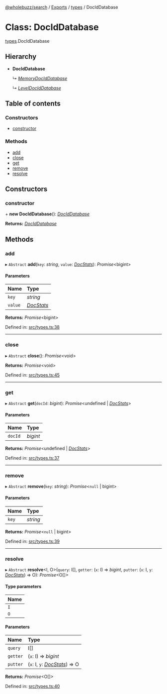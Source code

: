 [@wholebuzz/search](../README.md) / [Exports](../modules.md) / [types](../modules/types.md) / DocIdDatabase

# Class: DocIdDatabase

[types](../modules/types.md).DocIdDatabase

## Hierarchy

- **DocIdDatabase**

  ↳ [*MemoryDocIdDatabase*](docids.memorydociddatabase.md)

  ↳ [*LevelDocIdDatabase*](docids.leveldociddatabase.md)

## Table of contents

### Constructors

- [constructor](types.dociddatabase.md#constructor)

### Methods

- [add](types.dociddatabase.md#add)
- [close](types.dociddatabase.md#close)
- [get](types.dociddatabase.md#get)
- [remove](types.dociddatabase.md#remove)
- [resolve](types.dociddatabase.md#resolve)

## Constructors

### constructor

\+ **new DocIdDatabase**(): [*DocIdDatabase*](types.dociddatabase.md)

**Returns:** [*DocIdDatabase*](types.dociddatabase.md)

## Methods

### add

▸ `Abstract` **add**(`key`: *string*, `value`: [*DocStats*](../interfaces/types.docstats.md)): *Promise*<bigint\>

#### Parameters

| Name | Type |
| :------ | :------ |
| `key` | *string* |
| `value` | [*DocStats*](../interfaces/types.docstats.md) |

**Returns:** *Promise*<bigint\>

Defined in: [src/types.ts:38](https://github.com/wholebuzz/search/blob/master/src/types.ts#L38)

___

### close

▸ `Abstract` **close**(): *Promise*<void\>

**Returns:** *Promise*<void\>

Defined in: [src/types.ts:45](https://github.com/wholebuzz/search/blob/master/src/types.ts#L45)

___

### get

▸ `Abstract` **get**(`docId`: *bigint*): *Promise*<undefined \| [*DocStats*](../interfaces/types.docstats.md)\>

#### Parameters

| Name | Type |
| :------ | :------ |
| `docId` | *bigint* |

**Returns:** *Promise*<undefined \| [*DocStats*](../interfaces/types.docstats.md)\>

Defined in: [src/types.ts:37](https://github.com/wholebuzz/search/blob/master/src/types.ts#L37)

___

### remove

▸ `Abstract` **remove**(`key`: *string*): *Promise*<``null`` \| bigint\>

#### Parameters

| Name | Type |
| :------ | :------ |
| `key` | *string* |

**Returns:** *Promise*<``null`` \| bigint\>

Defined in: [src/types.ts:39](https://github.com/wholebuzz/search/blob/master/src/types.ts#L39)

___

### resolve

▸ `Abstract` **resolve**<I, O\>(`query`: I[], `getter`: (`x`: I) => *bigint*, `putter`: (`x`: I, `y`: [*DocStats*](../interfaces/types.docstats.md)) => O): *Promise*<O[]\>

#### Type parameters

| Name |
| :------ |
| `I` |
| `O` |

#### Parameters

| Name | Type |
| :------ | :------ |
| `query` | I[] |
| `getter` | (`x`: I) => *bigint* |
| `putter` | (`x`: I, `y`: [*DocStats*](../interfaces/types.docstats.md)) => O |

**Returns:** *Promise*<O[]\>

Defined in: [src/types.ts:40](https://github.com/wholebuzz/search/blob/master/src/types.ts#L40)
